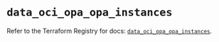 # `data_oci_opa_opa_instances`

Refer to the Terraform Registry for docs: [`data_oci_opa_opa_instances`](https://registry.terraform.io/providers/hashicorp/oci/7.19.0/docs/data-sources/opa_opa_instances).
